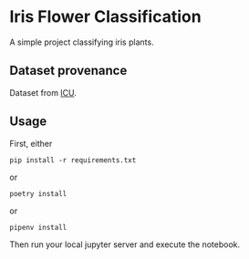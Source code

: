 # Iris Flower Classification

A simple project classifying iris plants.

## Dataset provenance

Dataset from [ICU](https://archive.ics.uci.edu/ml/datasets/iris).

## Usage

First, either

```pip install -r requirements.txt```

or

```poetry install```

or

```pipenv install```

Then run your local jupyter server and execute the notebook.
